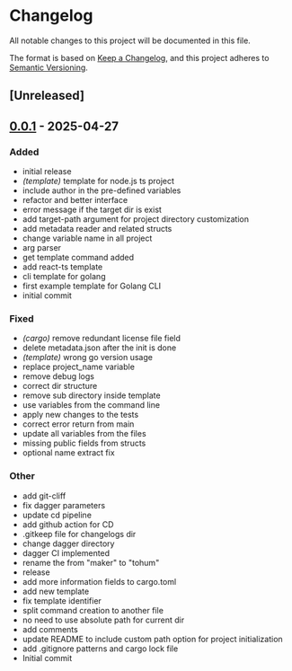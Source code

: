 # Changelog

All notable changes to this project will be documented in this file.

The format is based on [Keep a Changelog](https://keepachangelog.com/en/1.0.0/),
and this project adheres to [Semantic Versioning](https://semver.org/spec/v2.0.0.html).

## [Unreleased]

## [0.0.1](https://github.com/mkaramuk/tohum/releases/tag/v0.0.1) - 2025-04-27

### Added

- initial release
- *(template)* template for node.js ts project
- include author in the pre-defined variables
- refactor and better interface
- error message if the target dir is exist
- add target-path argument for project directory customization
- add metadata reader and related structs
- change variable name in all project
- arg parser
- get template command added
- add react-ts template
- cli template for golang
- first example template for Golang CLI
- initial commit

### Fixed

- *(cargo)* remove redundant license file field
- delete metadata.json after the init is done
- *(template)* wrong go version usage
- replace project_name variable
- remove debug logs
- correct dir structure
- remove sub directory inside template
- use variables from the command line
- apply new changes to the tests
- correct error return from main
- update all variables from the files
- missing public fields from structs
- optional name extract fix

### Other

- add git-cliff
- fix dagger parameters
- update cd pipeline
- add github action for CD
- .gitkeep file for changelogs dir
- change dagger directory
- dagger CI implemented
- rename the from "maker" to "tohum"
- release
- add more information fields to cargo.toml
- add new template
- fix template identifier
- split command creation to another file
- no need to use absolute path for current dir
- add comments
- update README to include custom path option for project initialization
- add .gitignore patterns and cargo lock file
- Initial commit
